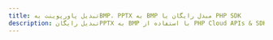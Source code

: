 ---title: تبدیل پاورپوینت بهBMP، PPTX به BMP مبدل رایگان یا PHP SDKdescription: تبدیل رایگانPPTX به BMP با استفاده از PHP Cloud APIs & SDK. همچنین اسناد Microsoft PowerPoint را در Cloud ایجاد، ویرایش و رندر کنید.---